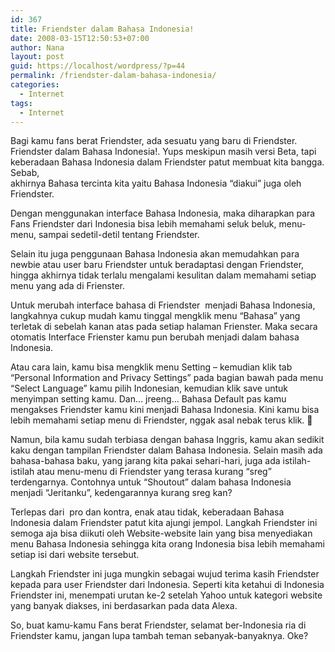 ```yaml
---
id: 367
title: Friendster dalam Bahasa Indonesia!
date: 2008-03-15T12:50:53+07:00
author: Nana
layout: post
guid: https://localhost/wordpress/?p=44
permalink: /friendster-dalam-bahasa-indonesia/
categories:
  - Internet
tags:
  - Internet
---
```

Bagi kamu fans berat Friendster, ada sesuatu yang baru di Friendster. Friendster dalam Bahasa Indonesia!. Yups meskipun masih versi Beta, tapi keberadaan Bahasa Indonesia dalam Friendster patut membuat kita bangga. Sebab,  
akhirnya Bahasa tercinta kita yaitu Bahasa Indonesia “diakui” juga oleh Friendster.

Dengan menggunakan interface Bahasa Indonesia, maka diharapkan para Fans Friendster dari Indonesia bisa lebih memahami seluk beluk, menu-menu, sampai sedetil-detil tentang Friendster.

Selain itu juga penggunaan Bahasa Indonesia akan memudahkan para newbie atau user baru Friendster untuk beradaptasi dengan Friendster, hingga akhirnya tidak terlalu mengalami kesulitan dalam memahami setiap menu yang ada di Frienster.

Untuk merubah interface bahasa di Friendster  menjadi Bahasa Indonesia, langkahnya cukup mudah kamu tinggal mengklik menu “Bahasa” yang terletak di sebelah kanan atas pada setiap halaman Frienster. Maka secara otomatis Interface Frienster kamu pun berubah menjadi dalam bahasa Indonesia.

Atau cara lain, kamu bisa mengklik menu Setting – kemudian klik tab “Personal Information and Privacy Settings” pada bagian bawah pada menu “Select Language” kamu pilih Indonesian, kemudian klik save untuk menyimpan setting kamu. Dan… jreeng… Bahasa Default pas kamu mengakses Friendster kamu kini menjadi Bahasa Indonesia. Kini kamu bisa lebih memahami setiap menu di Friendster, nggak asal nebak terus klik. 🙂

Namun, bila kamu sudah terbiasa dengan bahasa Inggris, kamu akan sedikit kaku dengan tampilan Friendster dalam Bahasa Indonesia. Selain masih ada bahasa-bahasa baku, yang jarang kita pakai sehari-hari, juga ada istilah-istilah atau menu-menu di Friendster yang terasa kurang “sreg” terdengarnya. Contohnya untuk “Shoutout” dalam bahasa Indonesia menjadi “Jeritanku”, kedengarannya kurang sreg kan?

Terlepas dari  pro dan kontra, enak atau tidak, keberadaan Bahasa Indonesia dalam Friendster patut kita ajungi jempol. Langkah Friendster ini semoga aja bisa diikuti oleh Website-website lain yang bisa menyediakan menu Bahasa Indonesia sehingga kita orang Indonesia bisa lebih memahami setiap isi dari website tersebut.

Langkah Friendster ini juga mungkin sebagai wujud terima kasih Friendster kepada para user Friendster dari Indonesia. Seperti kita ketahui di Indonesia Friendster ini, menempati urutan ke-2 setelah Yahoo untuk kategori website yang banyak diakses, ini berdasarkan pada data Alexa.

So, buat kamu-kamu Fans berat Friendster, selamat ber-Indonesia ria di Friendster kamu, jangan lupa tambah teman sebanyak-banyaknya. Oke?